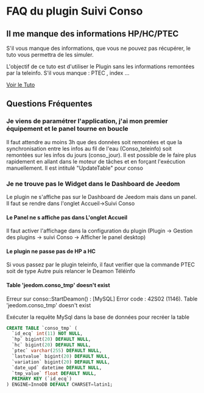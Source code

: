 # FAQ du plugin Suivi Conso

## Il me manque des informations HP/HC/PTEC
S'il vous manque des informations, que vous ne pouvez pas récupérer, le tuto vous permettra de les simuler.

L'objectif de ce tuto est d'utiliser le Plugin sans les informations remontées par la teleinfo.
S'il vous manque : PTEC , index ...

[Voir le Tuto](./tutoriel_hp_hc.md)

## Questions Fréquentes

### Je viens de paramétrer l'application, j'ai mon premier équipement et le panel tourne en boucle
Il faut attendre au moins 3h que des données soit remontées et que la synchronisation entre les infos au fil de l'eau (Conso_teleinfo) soit remontées sur les infos du jours (conso_jour). Il est possible de le faire plus rapidement en allant dans le moteur de tâches et en forçant l'exécution manuellement. Il est intitulé "UpdateTable" pour conso

### Je ne trouve pas le Widget dans le Dashboard de Jeedom
Le plugin ne s'affiche pas sur le Dashboard de Jeedom mais dans un panel. Il faut se rendre dans l'onglet Accueil->Suivi Conso

#### Le Panel ne s affiche pas dans L'onglet Accueil
Il faut activer l'affichage dans la configuration du plugin (Plugin -> Gestion des plugins -> suivi Conso -> Afficher le panel desktop)

#### Le plugin ne passe pas de HP a HC
Si vous passez par le plugin teleinfo, il faut verifier que la commande PTEC soit de type Autre puis relancer le Deamon Téléinfo

#### Table 'jeedom.conso_tmp' doesn't exist
Erreur sur conso::StartDeamon() : [MySQL] Error code : 42S02 (1146). Table 'jeedom.conso_tmp' doesn't exist

Exécuter la requête MySql dans la base de données pour recréer la table

```sql
CREATE TABLE `conso_tmp` (
  `id_ecq` int(11) NOT NULL,
  `hp` bigint(20) DEFAULT NULL,
  `hc` bigint(20) DEFAULT NULL,
  `ptec` varchar(255) DEFAULT NULL,
  `lastvalue` bigint(20) DEFAULT NULL,
  `variation` bigint(20) DEFAULT NULL,
  `date_upd` datetime DEFAULT NULL,
  `tmp_value` float DEFAULT NULL,
  PRIMARY KEY (`id_ecq`)
) ENGINE=InnoDB DEFAULT CHARSET=latin1;
```

